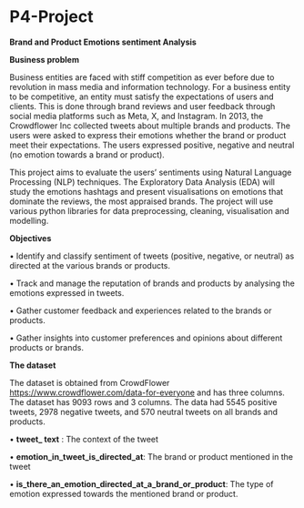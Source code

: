 # P4-Project

**Brand and Product Emotions sentiment Analysis**

**Business problem**

Business entities are faced with stiff competition as ever before due to revolution in mass media and information technology. For a business entity to be competitive, an entity must satisfy the expectations of users and clients. This is done through brand reviews and user feedback through social media platforms such as Meta, X, and Instagram. In 2013, the Crowdflower Inc collected tweets about multiple brands and products. The users were asked to express their emotions whether the brand or product meet their expectations. The users expressed positive, negative and neutral (no emotion towards a brand or product). 

This project aims to evaluate the users’ sentiments using Natural Language Processing (NLP) techniques. The Exploratory Data Analysis (EDA) will study the emotions hashtags and present visualisations on emotions that dominate the reviews, the most appraised brands. The project will use various python libraries for data preprocessing, cleaning, visualisation and modelling. 



**Objectives**

•	Identify and classify sentiment of tweets (positive, negative, or neutral) as directed at the various brands or products.

•	Track and manage the reputation of brands and products by analysing the emotions expressed in tweets.

•	Gather customer feedback and experiences related to the brands or products.

•	Gather insights into customer preferences and opinions about different products or brands. 

**The dataset**


The dataset is obtained from CrowdFlower https://www.crowdflower.com/data-for-everyone and has three columns. The dataset has 9093 rows and 3 columns. The data had 5545 positive tweets, 2978 negative tweets, and 570 neutral tweets on all brands and products. 



•	**tweet_ text** : The context of the tweet


•	**emotion_in_tweet_is_directed_at**:  The brand or product mentioned in the tweet


•	**is_there_an_emotion_directed_at_a_brand_or_product**: The type of emotion expressed towards the mentioned brand or product.


